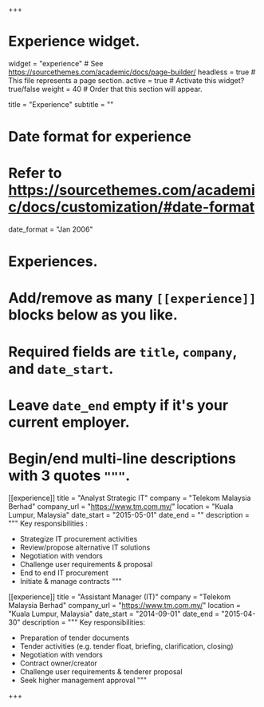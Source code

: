 +++
# Experience widget.
widget = "experience"  # See https://sourcethemes.com/academic/docs/page-builder/
headless = true  # This file represents a page section.
active = true  # Activate this widget? true/false
weight = 40  # Order that this section will appear.

title = "Experience"
subtitle = ""

# Date format for experience
#   Refer to https://sourcethemes.com/academic/docs/customization/#date-format
date_format = "Jan 2006"

# Experiences.
#   Add/remove as many `[[experience]]` blocks below as you like.
#   Required fields are `title`, `company`, and `date_start`.
#   Leave `date_end` empty if it's your current employer.
#   Begin/end multi-line descriptions with 3 quotes `"""`.
[[experience]]
  title = "Analyst Strategic IT"
  company = "Telekom Malaysia Berhad"
  company_url = "https://www.tm.com.my/"
  location = "Kuala Lumpur, Malaysia"
  date_start = "2015-05-01"
  date_end = ""
  description = """
  Key responsibilities :

  *	Strategize IT procurement activities
  *	Review/propose alternative IT solutions
  *	Negotiation with vendors
  *	Challenge user requirements & proposal
  *	End to end IT procurement
  *	Initiate & manage contracts
  """

[[experience]]
  title = "Assistant Manager (IT)"
  company = "Telekom Malaysia Berhad"
  company_url = "https://www.tm.com.my/"
  location = "Kuala Lumpur, Malaysia"
  date_start = "2014-09-01"
  date_end = "2015-04-30"
  description = """
  Key responsibilities:

  *	Preparation of tender documents
  *	Tender activities (e.g. tender float, briefing, clarification, closing)
  *	Negotiation with vendors
  *	Contract owner/creator
  *	Challenge user requirements & tenderer proposal
  *	Seek higher management approval
  """

+++
